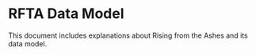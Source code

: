 # RFTA Data Model

This document includes explanations about Rising from the Ashes and its data model.